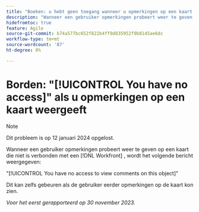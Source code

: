 ```yaml
---
title: "Boeken: u hebt geen toegang wanneer u opmerkingen op een kaart weergeeft."
description: "Wanneer een gebruiker opmerkingen probeert weer te geven op een kaart die niet is verbonden met een Workfront-object, wordt een foutbericht weergegeven."
hidefromtoc: true
feature: Agile
source-git-commit: b74a577bc652f822b4ff9d835952f9b8145ae6dc
workflow-type: tm+mt
source-wordcount: '87'
ht-degree: 0%

---
```



# Borden: &quot;[!UICONTROL You have no access]&quot; als u opmerkingen op een kaart weergeeft

>[!NOTE]
>
>Dit probleem is op 12 januari 2024 opgelost.

Wanneer een gebruiker opmerkingen probeert weer te geven op een kaart die niet is verbonden met een [!DNL Workfront] , wordt het volgende bericht weergegeven:

&quot;[!UICONTROL You have no access to view comments on this object]&quot;

Dit kan zelfs gebeuren als de gebruiker eerder opmerkingen op de kaart kon zien.

_Voor het eerst gerapporteerd op 30 november 2023._
